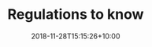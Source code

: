 ---
title: "Regulations to know"
date: 2018-11-28T15:15:26+10:00
featured: true
weight: 50
layout: article
---